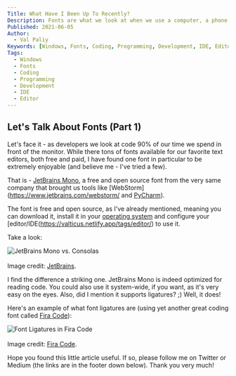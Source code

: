 ```yaml
---
Title: What Have I Been Up To Recently?
Description: Fonts are what we look at when we use a computer, a phone, a tablet. Which font should a developer use?
Published: 2021-06-05
Author:
  - Val Paliy
Keywords: [Windows, Fonts, Coding, Programming, Development, IDE, Editor]
Tags:
  - Windows
  - Fonts
  - Coding
  - Programming
  - Development
  - IDE
  - Editor
---
```


## Let's Talk About Fonts (Part 1)

Let's face it - as developers we look at code 90% of our time we spend in front of the monitor. While there tons of fonts available for our favorite text editors, both free and paid, I have found one font in particular to be extremely enjoyable (and believe me - I've tried a few).

That is - [JetBrains Mono](https://www.jetbrains.com/lp/mono/), a free and open source font from the very same company that brought us tools like [WebStorm](https://www.jetbrains.com/webstorm/ and [PyCharm](https://www.jetbrains.com/pycharm/)). 

The font is free and open source, as I've already mentioned, meaning you can download it, install it in your [operating system](https://valticus.netlify.app/tags/operating-system) and configure your [editor/IDE(https://valticus.netlify.app/tags/editor/) to use it.

Take a look:

 <img src='/img/jetbrains-mono-font.png' loading='lazy' alt='JetBrains Mono vs. Consolas' title='JetBrains Mono vs. Consolas' style='height:auto; max-width:100%; border:none; display:block; align:center;'></br>Image credit: [JetBrains](https://www.jetbrains.com/lp/mono/).
 
 I find the difference a striking one. JetBrains Mono is indeed optimized for reading code. You could also use it system-wide, if you want, as it's very easy on the eyes. Also, did I mention it supports ligatures? ;) Well, it does!
 
 Here's an example of what font ligatures are (using yet another great coding font called [Fira Code](https://github.com/tonsky/FiraCode)):
 
 <img src='/img/fira-code-ligatures.png' loading='lazy' alt='Font Ligatures in Fira Code' title='Font Ligatures in Fira Code' style='height:auto; max-width:100%; border:none; display:block; align:center;'></br>Image credit: [Fira Code](https://github.com/tonsky/FiraCode).
  
 Hope you found this little article useful. If so, please follow me on Twitter or Medium (the links are in the footer down below). Thank you very much!
 